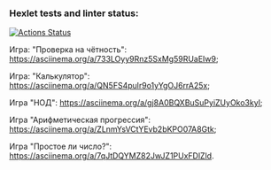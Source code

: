 ### Hexlet tests and linter status:
[![Actions Status](https://github.com/dapauls/frontend-project-44/workflows/hexlet-check/badge.svg)](https://github.com/dapauls/frontend-project-44/actions)

Игра: "Проверка на чётность": https://asciinema.org/a/733LOyy9Rnz5SxMg59RUaEIw9;

Игра: "Калькулятор": https://asciinema.org/a/QN5FS4pulr9o1yYgOJ6rrA25x;

Игра "НОД": https://asciinema.org/a/gj8A0BQXBuSuPyiZUyOko3kyl;

Игра "Арифметическая прогрессия": https://asciinema.org/a/ZLnmYsVCtYEvb2bKPO07A8Gtk;

Игра "Простое ли число?": https://asciinema.org/a/7qJtDQYMZ82JwJZ1PUxFDlZld.
